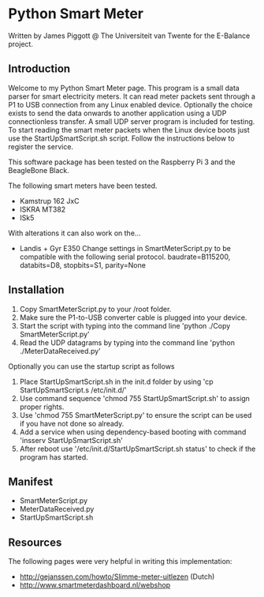 # Python Smart Meter
Written by James Piggott @ The Universiteit van Twente for the E-Balance project.

## Introduction
Welcome to my Python Smart Meter page. This program is a small data parser for smart electricity meters. It can read meter packets sent through a P1 to USB connection from any Linux enabled device.
Optionally the choice exists to send the data onwards to another application using a UDP connectionless transfer. A small UDP server program is included for testing. 
To start reading the smart meter packets when the Linux device boots just use the StartUpSmartScript.sh script. Follow the instructions below to register the service.

This software package has been tested on the Raspberry Pi 3 and the BeagleBone Black.

The following smart meters have been tested.
- Kamstrup 162 JxC
- ISKRA MT382
- ISk5

With alterations it can also work on the...
- Landis + Gyr E350
Change settings in SmartMeterScript.py to be compatible with the following serial protocol.
baudrate=B115200, databits=D8, stopbits=S1, parity=None

## Installation
1. Copy SmartMeterScript.py to your /root folder.
2. Make sure the P1-to-USB converter cable is plugged into your device.
3. Start the script with typing into the command line 'python ./Copy SmartMeterScript.py'
4. Read the UDP datagrams by typing into the command line 'python ./MeterDataReceived.py'

Optionally you can use the startup script as follows
1. Place StartUpSmartScript.sh in the init.d folder by using 'cp StartUpSmartScript.s /etc/init.d/'
2. Use command sequence 'chmod 755 StartUpSmartScript.sh' to assign proper rights.
3. Use 'chmod 755 SmartMeterScript.py' to ensure the script can be used if you have not done so already.
4. Add a service when using dependency-based booting with command 'insserv StartUpSmartScript.sh'
5. After reboot use '/etc/init.d/StartUpSmartScript.sh status' to check if the program has started.

## Manifest
- SmartMeterScript.py
- MeterDataReceived.py
- StartUpSmartScript.sh

## Resources

The following pages were very helpful in writing this implementation:

- http://gejanssen.com/howto/Slimme-meter-uitlezen (Dutch)
- http://www.smartmeterdashboard.nl/webshop